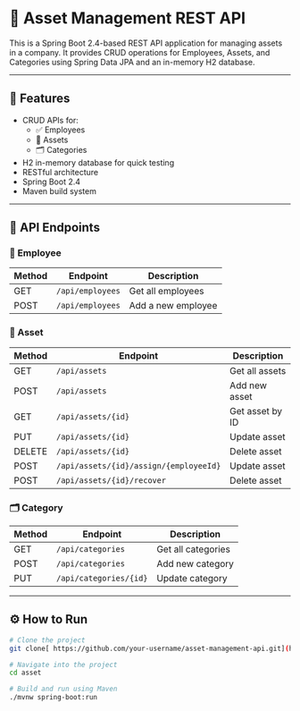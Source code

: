 # 🏢 Asset Management REST API

This is a Spring Boot 2.4-based REST API application for managing assets in a company. It provides CRUD operations for Employees, Assets, and Categories using Spring Data JPA and an in-memory H2 database.

---

## 🚀 Features

- CRUD APIs for:
  - ✅ Employees
  - 💼 Assets
  - 🗂️ Categories
- H2 in-memory database for quick testing
- RESTful architecture
- Spring Boot 2.4
- Maven build system

---

## 🧪 API Endpoints

### 📌 Employee
| Method | Endpoint             | Description         |
|--------|----------------------|---------------------|
| GET    | `/api/employees`     | Get all employees   |
| POST   | `/api/employees`     | Add a new employee  |

### 💼 Asset
| Method | Endpoint                              | Description       |
|--------|---------------------------------------|-------------------|
| GET    | `/api/assets`                         | Get all assets    |
| POST   | `/api/assets`                         | Add new asset     |
| GET    | `/api/assets/{id}`                    | Get asset by ID   |
| PUT    | `/api/assets/{id}`                    | Update asset      |
| DELETE | `/api/assets/{id}`                    | Delete asset      |
| POST   | `/api/assets/{id}/assign/{employeeId}`| Update asset      |
| POST   | `/api/assets/{id}/recover`            | Delete asset      |

### 🗂️ Category
| Method | Endpoint             | Description         |
|--------|----------------------|---------------------|
| GET    | `/api/categories`    | Get all categories  |
| POST   | `/api/categories`    | Add new category    |
| PUT    | `/api/categories/{id}`| Update category    |

---

## ⚙️ How to Run

```bash
# Clone the project
git clone[ https://github.com/your-username/asset-management-api.git](https://github.com/motivated-star/asset.git)

# Navigate into the project
cd asset

# Build and run using Maven
./mvnw spring-boot:run
